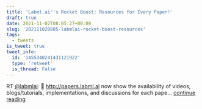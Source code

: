 ```yaml
---
title: 'Labml.ai''s Rocket Boost: Resources for Every Paper!'
draft: true
date: 2021-11-02T08:05:27+00:00
slug: '202111020805-labmlai-rocket-boost-resources'
tags:
  - tweets
is_tweet: true
tweet_info:
  id: '1455340241431121922'
  type: 'retweet'
  is_thread: False
---
```




RT [@labmlai](https://x.com/labmlai): 🚀 <http://papers.labml.ai> now show the availability of videos, blogs/tutorials, implementations, and discussions for each pape… [continue reading](https://x.com/sytelus/status/1455340241431121922)
